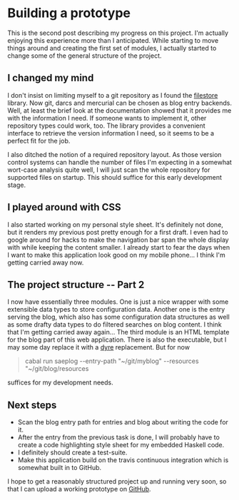 # Building a prototype

This is the second post describing my progress on this project. I'm actually
enjoying this experience more than I anticipated. While starting to move
things around and creating the first set of modules, I actually started to
change some of the general structure of the project.

## I changed my mind

I don't insist on limiting myself to a git repository as I found the
[filestore](https://github.com/jgm/filestore) library. Now git, darcs and
mercurial can be chosen as blog entry backends. Well, at least the brief
look at the documentation showed that it provides me with the information
I need. If someone wants to implement it, other repository types could work,
too. The library provides a convenient interface to retrieve the version
information I need, so it seems to be a perfect fit for the job.

I also ditched the notion of a required repository layout. As those version
control systems can handle the number of files I'm expecting in a somewhat
wort-case analysis quite well, I will just scan the whole repository for
supported files on startup. This should suffice for this early development
stage.

## I played around with CSS

I also started working on my personal style sheet. It's definitely not done,
but it renders my previous post pretty enough for a first draft. I even had
to google around for hacks to make the navigation bar span the whole display
with while keeping the content smaller. I already start to fear the days
when I want to make this application look good on my mobile phone... I think
I'm getting carried away now.

## The project structure -- Part 2

I now have essentially three modules. One is just a nice wrapper with some
extensible data types to store configuration data. Another one is the entry
serving the blog, which also has some configuration data structures as well
as some drafty data types to do filtered searches on blog content. I think
that I'm getting carried away again... The third module is an HTML template
for the blog part of this web application. There is also the executable, but
I may some day replace it with
a [dyre](https://github.com/willdonnelly/dyre) replacement. But for now

> cabal run saeplog --entry-path "~/git/myblog" --resources "~/git/blog/resources

suffices for my development needs.


## Next steps

* Scan the blog entry path for entries and blog about writing the code for
  it.
* After the entry from the previous task is done, I will probably have to
  create a code highlighting style sheet for my embedded Haskell code.
* I definitely should create a test-suite.
* Make this application build on the travis continuous integration which is
  somewhat built in to GitHub.

I hope to get a reasonably structured project up and running very soon, so
that I can upload a working prototype on [GitHub](https://github.com).
